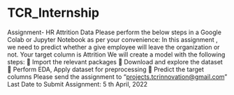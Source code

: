 # TCR_Internship

Assignment- HR Attrition Data
Please perform the below steps in a Google Colab or Jupyter Notebook as per your
convenience:
In this assignment , we need to predict whether a give employee will leave the
organization or not. Your target column is Attrition
We will create a model with the following steps:
 Import the relevant packages
 Download and explore the dataset
 Perform EDA, Apply dataset for preprocessing
 Predict the target columns
Please send the assignment to “projects.tcrinnovation@gmail.com” Last Date to Submit Assignment: 5
th April, 2022
